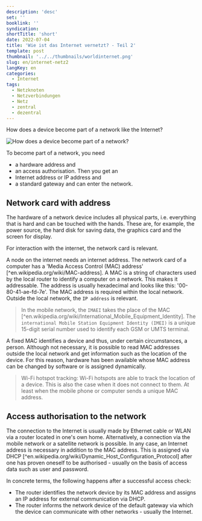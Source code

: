 ```yaml
---
description: 'desc'
set: ''
booklink: ''
syndication:
shortTitle: 'short'
date: 2022-07-04
title: 'Wie ist das Internet vernetzt? - Teil 2'
template: post
thumbnail: '../../thumbnails/worldinternet.png'
slug: en/internet-netz2
langKey: en
categories:
  - Internet
tags:
  - Netzknoten
  - Netzverbindungen
  - Netz
  - zentral
  - dezentral
---
```



How does a device become part of a network like the Internet? 

![How does a device become part of a network?](/images/1b.en.png)

To become part of a network, you need 
- a hardware address and 
- an access authorisation.
Then you get an 
- Internet address or IP address and 
- a standard gateway
and can enter the network.

## Network card with address

The hardware of a network device includes all physical parts, i.e. everything that is hard and can be touched with the hands. These are, for example, the power source, the hard disk for saving data, the graphics card and the screen for display. 

For interaction with the internet, the network card is relevant.

A node on the internet needs an internet address. The network card of a computer has a 'Media Access Control (MAC) address' [^en.wikipedia.org/wiki/MAC-address]. A MAC is a string of characters used by the local router to identify a computer on a network. This makes it addressable. The address is usually hexadecimal and looks like this: '00-80-41-ae-fd-7e'. The MAC address is required within the local network. Outside the local network, the `IP address` is relevant. 

> In the mobile network, the `IMAEI` takes the place of the MAC [^en.wikipedia.org/wiki/International_Mobile_Equipment_Identity]. The `international Mobile Station Equipment Identity (IMEI)` is a unique 15-digit serial number used to identify each GSM or UMTS terminal.

A fixed MAC identifies a device and thus, under certain circumstances, a person. Although not necessary, it is possible to read MAC addresses outside the local network and get information such as the location of the device. For this reason, hardware has been available whose MAC address can be changed by software or is assigned dynamically. 

> Wi-Fi hotspot tracking: Wi-Fi hotspots are able to track the location of a device. This is also the case when it does not connect to them. At least when the mobile phone or computer sends a unique MAC address.

## Access authorisation to the network

The connection to the Internet is usually made by Ethernet cable or WLAN via a router located in one's own home. Alternatively, a connection via the mobile network or a satellite network is possible. In any case, an Internet address is necessary in addition to the MAC address. This is assigned via DHCP [^en.wikipedia.org/wiki/Dynamic_Host_Configuration_Protocol] after one has proven oneself to be authorised - usually on the basis of access data such as user and password. 

In concrete terms, the following happens after a successful access check:
- The router identifies the network device by its MAC address and assigns an IP address for external communication via DHCP.
- The router informs the network device of the default gateway via which the device can communicate with other networks - usually the Internet.
<img src="https://vg04.met.vgwort.de/na/afcb60d3f02d4e69bff00637d0c36de0" width="1" height="1" alt="">